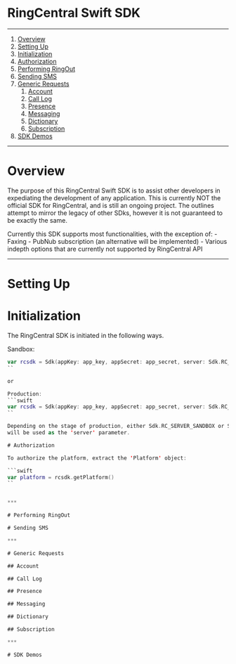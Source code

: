 RingCentral Swift SDK
=====================

***

1. [Overview](#overview)
2. [Setting Up](#setting-up)
3. [Initialization](#initialization)
4. [Authorization](#authorization)
5. [Performing RingOut](#ring-out)
6. [Sending SMS](#sending-sms)
7. [Generic Requests](#generic-requests)
    1. [Account](#account)
    2. [Call Log](#call-log)
    3. [Presence](#presence)
    4. [Messaging](#messaging)
    5. [Dictionary](#dictionary)
    6. [Subscription](#subscription)
8. [SDK Demos](#sdk-demos)


***

# Overview

The purpose of this RingCentral Swift SDK is to assist other developers in expediating the
development of any application. This is currently NOT the official SDK for RingCentral,
and is still an ongoing project. The outlines attempt to mirror the legacy of other SDks,
however it is not guaranteed to be exactly the same.

Currently this SDK supports most functionalities, with the exception of:
    - Faxing
    - PubNub subscription (an alternative will be implemented)
    - Various indepth options that are currently not supported by RingCentral API

***

# Setting Up

# Initialization

The RingCentral SDK is initiated in the following ways.

Sandbox:
```swift
var rcsdk = Sdk(appKey: app_key, appSecret: app_secret, server: Sdk.RC_SERVER_SANDBOX)
``

or 

Production:
```swift
var rcsdk = Sdk(appKey: app_key, appSecret: app_secret, server: Sdk.RC_SERVER_PRODUCTION)
``

Depending on the stage of production, either Sdk.RC_SERVER_SANDBOX or Sdk.RC_SERVER_PRODUCTION
will be used as the 'server' parameter.

# Authorization

To authorize the platform, extract the 'Platform' object:

```swift
var platform = rcsdk.getPlatform()
``


***

# Performing RingOut

# Sending SMS

***

# Generic Requests

## Account

## Call Log

## Presence

## Messaging

## Dictionary

## Subscription

***

# SDK Demos
